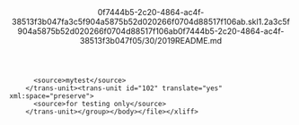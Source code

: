 <?xml version="1.0"?><xliff version="1.2" xmlns="urn:oasis:names:tc:xliff:document:1.2" xmlns:xsi="http://www.w3.org/2001/XMLSchema-instance" xsi:schemaLocation="urn:oasis:names:tc:xliff:document:1.2 xliff-core-1.2-transitional.xsd"><file datatype="xml" original="README.md" source-language="en-US" target-language="en-US"><header><tool tool-id="mdxliff" tool-name="mdxliff" tool-version="1.0-8ab897d" tool-company="Microsoft" /><xliffext:skl_file_name xmlns:xliffext="urn:microsoft:content:schema:xliffextensions">0f7444b5-2c20-4864-ac4f-38513f3b047fa3c5f904a5875b52d020266f0704d88517f106ab.skl</xliffext:skl_file_name><xliffext:version xmlns:xliffext="urn:microsoft:content:schema:xliffextensions">1.2</xliffext:version><xliffext:ms.openlocfilehash xmlns:xliffext="urn:microsoft:content:schema:xliffextensions">a3c5f904a5875b52d020266f0704d88517f106ab</xliffext:ms.openlocfilehash><xliffext:ms.sourcegitcommit xmlns:xliffext="urn:microsoft:content:schema:xliffextensions">0f7444b5-2c20-4864-ac4f-38513f3b047f</xliffext:ms.sourcegitcommit><xliffext:ms.lasthandoff xmlns:xliffext="urn:microsoft:content:schema:xliffextensions">05/30/2019</xliffext:ms.lasthandoff><xliffext:ms.openlocfilepath xmlns:xliffext="urn:microsoft:content:schema:xliffextensions">README.md</xliffext:ms.openlocfilepath></header><body><group id="content" extype="content"><trans-unit id="101" translate="yes" xml:space="preserve">
          <source>mytest</source>
        </trans-unit><trans-unit id="102" translate="yes" xml:space="preserve">
          <source>for testing only</source>
        </trans-unit></group></body></file></xliff>